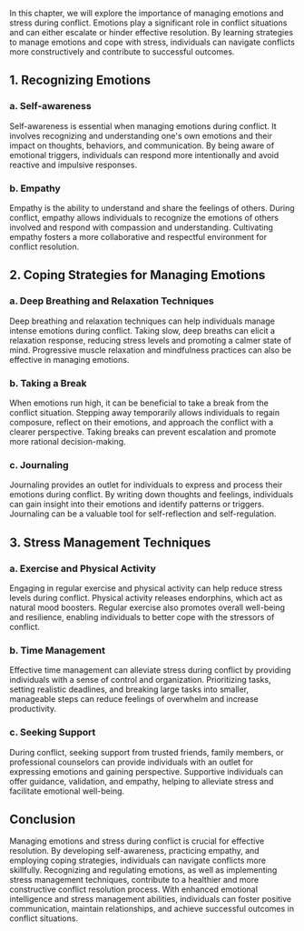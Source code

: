 
In this chapter, we will explore the importance of managing emotions and stress during conflict. Emotions play a significant role in conflict situations and can either escalate or hinder effective resolution. By learning strategies to manage emotions and cope with stress, individuals can navigate conflicts more constructively and contribute to successful outcomes.

1\. Recognizing Emotions
-----------------------

### a. Self-awareness

Self-awareness is essential when managing emotions during conflict. It involves recognizing and understanding one's own emotions and their impact on thoughts, behaviors, and communication. By being aware of emotional triggers, individuals can respond more intentionally and avoid reactive and impulsive responses.

### b. Empathy

Empathy is the ability to understand and share the feelings of others. During conflict, empathy allows individuals to recognize the emotions of others involved and respond with compassion and understanding. Cultivating empathy fosters a more collaborative and respectful environment for conflict resolution.

2\. Coping Strategies for Managing Emotions
------------------------------------------

### a. Deep Breathing and Relaxation Techniques

Deep breathing and relaxation techniques can help individuals manage intense emotions during conflict. Taking slow, deep breaths can elicit a relaxation response, reducing stress levels and promoting a calmer state of mind. Progressive muscle relaxation and mindfulness practices can also be effective in managing emotions.

### b. Taking a Break

When emotions run high, it can be beneficial to take a break from the conflict situation. Stepping away temporarily allows individuals to regain composure, reflect on their emotions, and approach the conflict with a clearer perspective. Taking breaks can prevent escalation and promote more rational decision-making.

### c. Journaling

Journaling provides an outlet for individuals to express and process their emotions during conflict. By writing down thoughts and feelings, individuals can gain insight into their emotions and identify patterns or triggers. Journaling can be a valuable tool for self-reflection and self-regulation.

3\. Stress Management Techniques
-------------------------------

### a. Exercise and Physical Activity

Engaging in regular exercise and physical activity can help reduce stress levels during conflict. Physical activity releases endorphins, which act as natural mood boosters. Regular exercise also promotes overall well-being and resilience, enabling individuals to better cope with the stressors of conflict.

### b. Time Management

Effective time management can alleviate stress during conflict by providing individuals with a sense of control and organization. Prioritizing tasks, setting realistic deadlines, and breaking large tasks into smaller, manageable steps can reduce feelings of overwhelm and increase productivity.

### c. Seeking Support

During conflict, seeking support from trusted friends, family members, or professional counselors can provide individuals with an outlet for expressing emotions and gaining perspective. Supportive individuals can offer guidance, validation, and empathy, helping to alleviate stress and facilitate emotional well-being.

Conclusion
----------

Managing emotions and stress during conflict is crucial for effective resolution. By developing self-awareness, practicing empathy, and employing coping strategies, individuals can navigate conflicts more skillfully. Recognizing and regulating emotions, as well as implementing stress management techniques, contribute to a healthier and more constructive conflict resolution process. With enhanced emotional intelligence and stress management abilities, individuals can foster positive communication, maintain relationships, and achieve successful outcomes in conflict situations.
